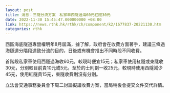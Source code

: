 ```yaml
---
layout: post
title: 消息：三隧分流方案　私家車西隧過海60元紅隧30元
date: 2022-11-30 15:45:47.000000000 +08:00
link: https://news.rthk.hk/rthk/ch/component/k2/1677837-20221130.htm
categories: rthk
---
```


西區海底隧道專營權明年8月屆滿，據了解，政府會在收費方面著手，建議三條過海隧道分階段達致分流的目的，日後或有機會推出不同時段不同收費。

首階段私家車使用西隧過海收60元，較現時便宜15元；私家車使用紅隧或東隧收30元，分別較目前貴10元或5元。至於的士則劃一收25元，較現時使用西隧減少45元，使用紅隧貴15元，東隧收費則沒有分別。

立法會交通事務委員會下周二討論擬議收費方案，當局稍後會提交文件交代詳情。
